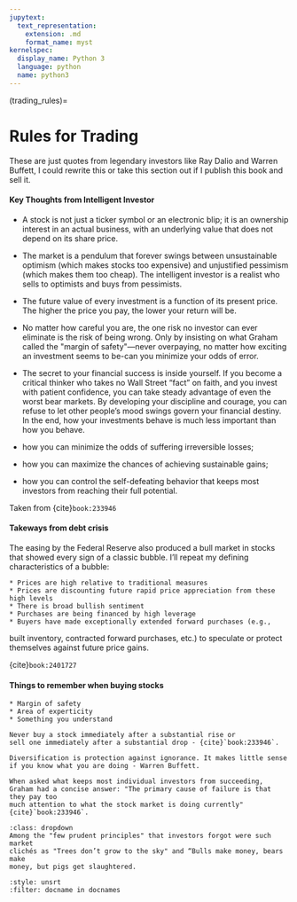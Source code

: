 ```yaml
---
jupytext:
  text_representation:
    extension: .md
    format_name: myst
kernelspec:
  display_name: Python 3
  language: python
  name: python3
---
```


(trading_rules)=
# Rules for Trading

These are just quotes from legendary investors like Ray Dalio and Warren Buffett, I could rewrite this or take this section out if I publish this book and sell it.


#### Key Thoughts from Intelligent Investor

* A stock is not just a ticker symbol or an electronic blip; it is an
ownership interest in an actual business, with an underlying value
that does not depend on its share price.
* The market is a pendulum that forever swings between unsustainable optimism (which makes stocks too expensive) and unjustified
pessimism (which makes them too cheap). The intelligent investor
is a realist who sells to optimists and buys from pessimists.
* The future value of every investment is a function of its present
price. The higher the price you pay, the lower your return will be.
* No matter how careful you are, the one risk no investor can ever
eliminate is the risk of being wrong. Only by insisting on what
Graham called the "margin of safety"—never overpaying, no matter how exciting an investment seems to be-can you minimize your odds of error.
* The secret to your financial success is inside yourself. If you
become a critical thinker who takes no Wall Street “fact” on faith,
and you invest with patient confidence, you can take steady
advantage of even the worst bear markets. By developing your
discipline and courage, you can refuse to let other people’s mood
swings govern your financial destiny. In the end, how your investments behave is much less important than how you behave.

* how you can minimize the odds of suffering irreversible losses;
* how you can maximize the chances of achieving sustainable gains;
* how you can control the self-defeating behavior that keeps most investors from reaching their full potential.

Taken from {cite}`book:233946`

#### Takeways from debt crisis
The easing by the Federal Reserve also produced a bull market in stocks that
showed every sign of a classic bubble. I’ll repeat my defining characteristics of
a bubble:

    * Prices are high relative to traditional measures
    * Prices are discounting future rapid price appreciation from these high levels
    * There is broad bullish sentiment
    * Purchases are being financed by high leverage
    * Buyers have made exceptionally extended forward purchases (e.g.,
built inventory, contracted forward purchases, etc.) to speculate or
protect themselves against future price gains.

{cite}`book:2401727`

#### Things to remember when buying stocks


```{caution}
* Margin of safety
* Area of experticity
* Something you understand
```

```{caution}
Never buy a stock immediately after a substantial rise or
sell one immediately after a substantial drop - {cite}`book:233946`.
```

```{note}
Diversification is protection against ignorance. It makes little sense if you know what you are doing - Warren Buffett. 
```

```{tip}
When asked what keeps most individual investors from succeeding, Graham had a concise answer: "The primary cause of failure is that they pay too
much attention to what the stock market is doing currently" {cite}`book:233946`.
```

```{tip}
:class: dropdown
Among the "few prudent principles" that investors forgot were such market
clichés as "Trees don’t grow to the sky" and “Bulls make money, bears make
money, but pigs get slaughtered.
```

```{bibliography} ../_bibliography/references.bib
:style: unsrt
:filter: docname in docnames
```
